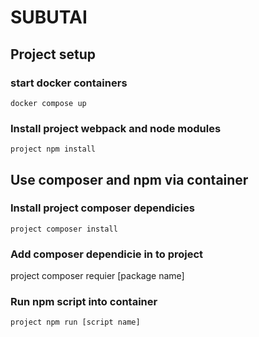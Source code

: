 # SUBUTAI

## Project setup
### start docker containers
```
docker compose up
```

### Install project webpack and node modules
```
project npm install
```

## Use composer and npm via container

### Install project composer dependicies
```
project composer install
```
### Add composer dependicie in to project
project composer requier [package name]

### Run npm script into container
```
project npm run [script name]
```